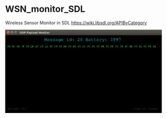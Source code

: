 # WSN_monitor_SDL

Wireless Sensor Monitor in SDL https://wiki.libsdl.org/APIByCategory

![](./monitor.png)
